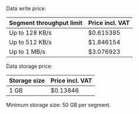 Data write price:

| Segment throughput limit | Price incl. VAT |
| --- | --- |
| Up to 128 KB/s | $0.615385 |
| Up to 512 KB/s | $1.846154 |
| Up to 1 MB/s | $3.076923 |

Data storage price:

| Storage size | Price incl. VAT |
| --- | --- |
| 1 GB | $0.13846 |

Minimum storage size: 50 GB per segment.
